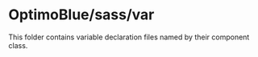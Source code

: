 # OptimoBlue/sass/var

This folder contains variable declaration files named by their component class.
